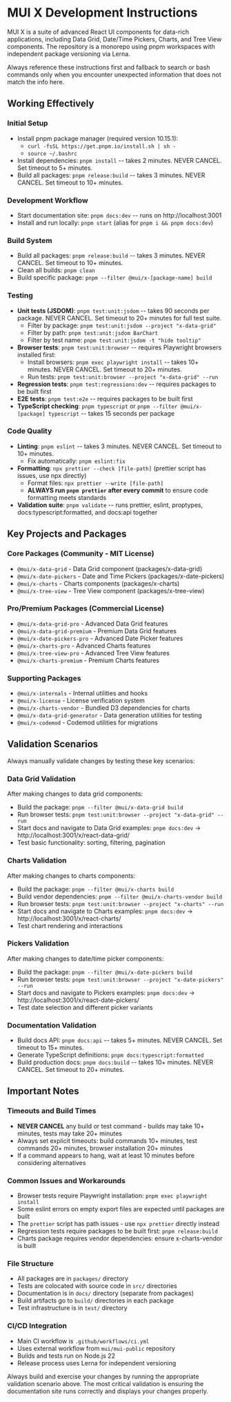 # MUI X Development Instructions

MUI X is a suite of advanced React UI components for data-rich applications, including Data Grid, Date/Time Pickers, Charts, and Tree View components. The repository is a monorepo using pnpm workspaces with independent package versioning via Lerna.

Always reference these instructions first and fallback to search or bash commands only when you encounter unexpected information that does not match the info here.

## Working Effectively

### Initial Setup

- Install pnpm package manager (required version 10.15.1):
  - `curl -fsSL https://get.pnpm.io/install.sh | sh -`
  - `source ~/.bashrc`
- Install dependencies: `pnpm install` -- takes 2 minutes. NEVER CANCEL. Set timeout to 5+ minutes.
- Build all packages: `pnpm release:build` -- takes 3 minutes. NEVER CANCEL. Set timeout to 10+ minutes.

### Development Workflow

- Start documentation site: `pnpm docs:dev` -- runs on http://localhost:3001
- Install and run locally: `pnpm start` (alias for `pnpm i && pnpm docs:dev`)

### Build System

- Build all packages: `pnpm release:build` -- takes 3 minutes. NEVER CANCEL. Set timeout to 10+ minutes.
- Clean all builds: `pnpm clean`
- Build specific package: `pnpm --filter @mui/x-[package-name] build`

### Testing

- **Unit tests (JSDOM)**: `pnpm test:unit:jsdom` -- takes 90 seconds per package. NEVER CANCEL. Set timeout to 20+ minutes for full test suite.
  - Filter by package: `pnpm test:unit:jsdom --project "x-data-grid"`
  - Filter by path: `pnpm test:unit:jsdom BarChart`
  - Filter by test name: `pnpm test:unit:jsdom -t "hide tooltip"`
- **Browser tests**: `pnpm test:unit:browser` -- requires Playwright browsers installed first:
  - Install browsers: `pnpm exec playwright install` -- takes 10+ minutes. NEVER CANCEL. Set timeout to 20+ minutes.
  - Run tests: `pnpm test:unit:browser --project "x-data-grid" --run`
- **Regression tests**: `pnpm test:regressions:dev` -- requires packages to be built first
- **E2E tests**: `pnpm test:e2e` -- requires packages to be built first
- **TypeScript checking**: `pnpm typescript` or `pnpm --filter @mui/x-[package] typescript` -- takes 15 seconds per package

### Code Quality

- **Linting**: `pnpm eslint` -- takes 3 minutes. NEVER CANCEL. Set timeout to 10+ minutes.
  - Fix automatically: `pnpm eslint:fix`
- **Formatting**: `npx prettier --check [file-path]` (prettier script has issues, use npx directly)
  - Format files: `npx prettier --write [file-path]`
  - **ALWAYS run `pnpm prettier` after every commit** to ensure code formatting meets standards
- **Validation suite**: `pnpm validate` -- runs prettier, eslint, proptypes, docs:typescript:formatted, and docs:api together

## Key Projects and Packages

### Core Packages (Community - MIT License)

- `@mui/x-data-grid` - Data Grid component (packages/x-data-grid)
- `@mui/x-date-pickers` - Date and Time Pickers (packages/x-date-pickers)
- `@mui/x-charts` - Charts components (packages/x-charts)
- `@mui/x-tree-view` - Tree View component (packages/x-tree-view)

### Pro/Premium Packages (Commercial License)

- `@mui/x-data-grid-pro` - Advanced Data Grid features
- `@mui/x-data-grid-premium` - Premium Data Grid features
- `@mui/x-date-pickers-pro` - Advanced Date Picker features
- `@mui/x-charts-pro` - Advanced Charts features
- `@mui/x-tree-view-pro` - Advanced Tree View features
- `@mui/x-charts-premium` - Premium Charts features

### Supporting Packages

- `@mui/x-internals` - Internal utilities and hooks
- `@mui/x-license` - License verification system
- `@mui/x-charts-vendor` - Bundled D3 dependencies for charts
- `@mui/x-data-grid-generator` - Data generation utilities for testing
- `@mui/x-codemod` - Codemod utilities for migrations

## Validation Scenarios

Always manually validate changes by testing these key scenarios:

### Data Grid Validation

After making changes to data grid components:

- Build the package: `pnpm --filter @mui/x-data-grid build`
- Run browser tests: `pnpm test:unit:browser --project "x-data-grid" --run`
- Start docs and navigate to Data Grid examples: `pnpm docs:dev` → http://localhost:3001/x/react-data-grid/
- Test basic functionality: sorting, filtering, pagination

### Charts Validation

After making changes to charts components:

- Build the package: `pnpm --filter @mui/x-charts build`
- Build vendor dependencies: `pnpm --filter @mui/x-charts-vendor build`
- Run browser tests: `pnpm test:unit:browser --project "x-charts" --run`
- Start docs and navigate to Charts examples: `pnpm docs:dev` → http://localhost:3001/x/react-charts/
- Test chart rendering and interactions

### Pickers Validation

After making changes to date/time picker components:

- Build the package: `pnpm --filter @mui/x-date-pickers build`
- Run browser tests: `pnpm test:unit:browser --project "x-date-pickers" --run`
- Start docs and navigate to Pickers examples: `pnpm docs:dev` → http://localhost:3001/x/react-date-pickers/
- Test date selection and different picker variants

### Documentation Validation

- Build docs API: `pnpm docs:api` -- takes 5+ minutes. NEVER CANCEL. Set timeout to 15+ minutes.
- Generate TypeScript definitions: `pnpm docs:typescript:formatted`
- Build production docs: `pnpm docs:build` -- takes 10+ minutes. NEVER CANCEL. Set timeout to 20+ minutes.

## Important Notes

### Timeouts and Build Times

- **NEVER CANCEL** any build or test command - builds may take 10+ minutes, tests may take 20+ minutes
- Always set explicit timeouts: build commands 10+ minutes, test commands 20+ minutes, browser installation 20+ minutes
- If a command appears to hang, wait at least 10 minutes before considering alternatives

### Common Issues and Workarounds

- Browser tests require Playwright installation: `pnpm exec playwright install`
- Some eslint errors on empty export files are expected until packages are built
- The `prettier` script has path issues - use `npx prettier` directly instead
- Regression tests require packages to be built first: `pnpm release:build`
- Charts package requires vendor dependencies: ensure x-charts-vendor is built

### File Structure

- All packages are in `packages/` directory
- Tests are colocated with source code in `src/` directories
- Documentation is in `docs/` directory (separate from packages)
- Build artifacts go to `build/` directories in each package
- Test infrastructure is in `test/` directory

### CI/CD Integration

- Main CI workflow is `.github/workflows/ci.yml`
- Uses external workflow from `mui/mui-public` repository
- Builds and tests run on Node.js 22
- Release process uses Lerna for independent versioning

Always build and exercise your changes by running the appropriate validation scenario above. The most critical validation is ensuring the documentation site runs correctly and displays your changes properly.
